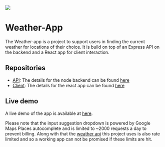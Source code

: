 ![](https://media.giphy.com/media/za5xikuRr0OzK/giphy.gif)

# Weather-App

The Weather-app is a project to support users in finding the current weather for locations of their choice. It is build on top of an Express API on the backend and a React app for client interaction.

## Repositories

- [API](./api/): The details for the node backend can be found [here](./api/README.md)
- [Client](./client/): The details for the react app can be found [here](./client/README.md)

## Live demo

A live demo of the app is available at [here](https://tdetweiler.github.io/weather-app).

Please note that the input suggestion dropdown is powered by Google Maps Places autocomplete and is limited to ~2000 requests a day to prevent billing. Along with that the [weather api](https://openweathermap.org/api) this project uses is also rate limited and so a working app can not be promised if these limits are hit.
